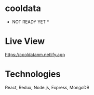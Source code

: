# cooldata

* NOT READY YET *

# Live View
https://cooldatanm.netlify.app

# Technologies
React, Redux, Node.js, Express, MongoDB
